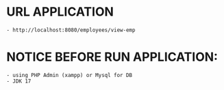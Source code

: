 # URL APPLICATION
    - http://localhost:8080/employees/view-emp

# NOTICE BEFORE RUN APPLICATION:
    - using PHP Admin (xampp) or Mysql for DB
    - JDK 17
